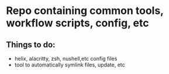 # Repo containing common tools, workflow scripts, config, etc

## Things to do:
- helix, alacritty, zsh, nushell,etc config files
- tool to automatically symlink files, update, etc
